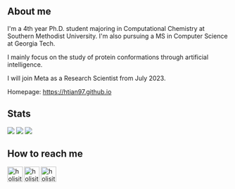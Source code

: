 
## About me

I'm a 4th year Ph.D. student majoring in Computational Chemistry at Southern Methodist University. I'm also pursuing a MS in Computer Science at Georgia Tech. 

I mainly focus on the study of protein conformations through artificial intelligence. 

I will join Meta as a Research Scientist from July 2023.

Homepage: https://htian97.github.io

## Stats
![](https://github.com/htian97/github-stats/blob/main/overview.svg)
![](https://github.com/htian97/github-stats/blob/main/languages.svg)
![](https://github-profile-trophy.vercel.app/?username=htian97&theme=gruvbox&row=1&column=7&no-frame=true&no-bg=true)

## How to reach me

[<img align="left" alt="holisitc_developer | LinkedIn" width="35px" src="https://cdn.jsdelivr.net/npm/simple-icons@3.13.0/icons/linkedin.svg" />][linkedin]
[<img align="left" alt="holisitc_developer | LinkedIn" width="35px" src="https://cdn.jsdelivr.net/npm/simple-icons@3.13.0/icons/twitter.svg" />][twitter]
[<img align="left" alt="holisitc_developer | LinkedIn" width="35px" src="https://cdn.jsdelivr.net/npm/simple-icons@3.13.0/icons/googlescholar.svg" />][googlescholar]

[linkedin]: https://www.linkedin.com/in/hao-tian-324066170/
[twitter]: https://twitter.com/_hao_tian
[googlescholar]: https://scholar.google.com/citations?user=5YeudXIAAAAJ&hl=en&oi=ao

